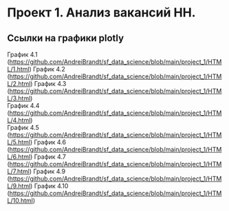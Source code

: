 # Проект 1. Анализ вакансий HH.
## Ссылки на графики plotly
График 4.1 (https://github.com/AndreiBrandt/sf_data_science/blob/main/project_1/HTML/1.html)
График 4.2 (https://github.com/AndreiBrandt/sf_data_science/blob/main/project_1/HTML/2.html)
График 4.3 (https://github.com/AndreiBrandt/sf_data_science/blob/main/project_1/HTML/3.html)  
График 4.4 (https://github.com/AndreiBrandt/sf_data_science/blob/main/project_1/HTML/4.html)  
График 4.5 (https://github.com/AndreiBrandt/sf_data_science/blob/main/project_1/HTML/5.html) 
График 4.6 (https://github.com/AndreiBrandt/sf_data_science/blob/main/project_1/HTML/6.html) 
График 4.7 (https://github.com/AndreiBrandt/sf_data_science/blob/main/project_1/HTML/7.html) 
График 4.9 (https://github.com/AndreiBrandt/sf_data_science/blob/main/project_1/HTML/9.html) 
График 4.10 (https://github.com/AndreiBrandt/sf_data_science/blob/main/project_1/HTML/10.html)

